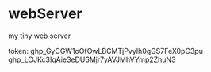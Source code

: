 # webServer
my tiny web server

token: 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
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
